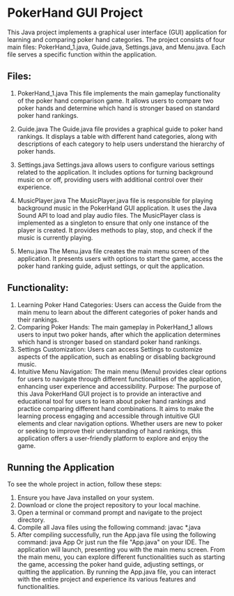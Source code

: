 # PokerHand GUI Project

This Java project implements a graphical user interface (GUI) application for learning and comparing poker hand categories. The project consists of four main files: PokerHand_1.java, Guide.java, Settings.java, and Menu.java. Each file serves a specific function within the application.

## Files:

1. PokerHand_1.java
   This file implements the main gameplay functionality of the poker hand comparison game. It allows users to compare two poker hands and determine which hand is stronger based on standard poker hand rankings.

2. Guide.java
   The Guide.java file provides a graphical guide to poker hand rankings. It displays a table with different hand categories, along with descriptions of each category to help users understand the hierarchy of poker hands.

3. Settings.java
   Settings.java allows users to configure various settings related to the application. It includes options for turning background music on or off, providing users with additional control over their experience.

4. MusicPlayer.java
   The MusicPlayer.java file is responsible for playing background music in the PokerHand GUI application. It uses the Java Sound API to load and play audio files. The MusicPlayer class is implemented as a singleton to ensure that only one instance of the player is created. It provides methods to play, stop, and check if the music is currently playing.

5. Menu.java
   The Menu.java file creates the main menu screen of the application. It presents users with options to start the game, access the poker hand ranking guide, adjust settings, or quit the application.

## Functionality:

1. Learning Poker Hand Categories:
   Users can access the Guide from the main menu to learn about the different categories of poker hands and their rankings.
2. Comparing Poker Hands:
   The main gameplay in PokerHand_1 allows users to input two poker hands, after which the application determines which hand is stronger based on standard poker hand rankings.
3. Settings Customization:
   Users can access Settings to customize aspects of the application, such as enabling or disabling background music.
4. Intuitive Menu Navigation:
   The main menu (Menu) provides clear options for users to navigate through different functionalities of the application, enhancing user experience and accessibility.
   Purpose:
   The purpose of this Java PokerHand GUI project is to provide an interactive and educational tool for users to learn about poker hand rankings and practice comparing different hand combinations. It aims to make the learning process engaging and accessible through intuitive GUI elements and clear navigation options. Whether users are new to poker or seeking to improve their understanding of hand rankings, this application offers a user-friendly platform to explore and enjoy the game.

## Running the Application
To see the whole project in action, follow these steps:

1. Ensure you have Java installed on your system.
2. Download or clone the project repository to your local machine.
3. Open a terminal or command prompt and navigate to the project directory.
4. Compile all Java files using the following command: javac *.java
5. After compiling successfully, run the App.java file using the following command: java App
Or just run the file "App.java" on your IDE.
The application will launch, presenting you with the main menu screen.
From the main menu, you can explore different functionalities such as starting the game, accessing the poker hand guide, adjusting settings, or quitting the application.
By running the App.java file, you can interact with the entire project and experience its various features and functionalities.






